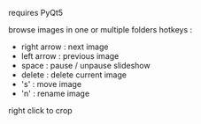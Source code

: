 requires PyQt5

browse images in one or multiple folders
hotkeys :
- right arrow : next image
- left arrow : previous image
- space : pause / unpause slideshow
- delete : delete current image
- 's' : move image
- 'n' : rename image

right click to crop
